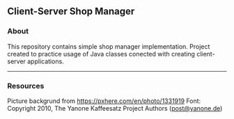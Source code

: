 Client-Server Shop Manager
---

### About ###
This repository contains simple shop manager implementation.
Project created to practice usage of Java classes conected with creating client-server applications.

---
### Resources ###
Picture backgrund from https://pxhere.com/en/photo/1331919
Font: Copyright 2010, The Yanone Kaffeesatz Project Authors (post@yanone.de)
